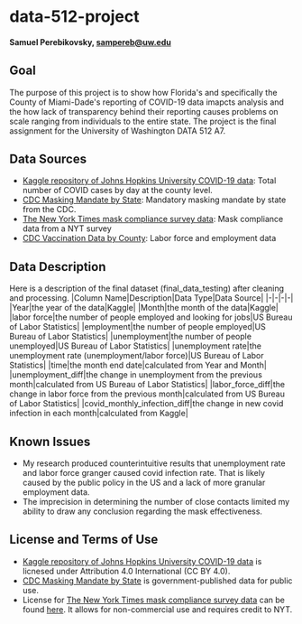 # data-512-project
#### Samuel Perebikovsky, sampereb@uw.edu

## Goal
The purpose of this project is to show how Florida's and specifically the County of Miami-Dade's reporting of COVID-19 data imapcts analysis and the how lack of transparency behind their reporting causes problems on scale ranging from individuals to the entire state. The project is the final assignment for the University of Washington DATA 512 A7. 


## Data Sources
- [Kaggle repository of Johns Hopkins University COVID-19 data](https://www.kaggle.com/antgoldbloom/covid19-data-from-john-hopkins-university?select=RAW_us_confirmed_cases.csv): Total number of COVID cases by day at the county level.
- [CDC Masking Mandate by State](https://data.cdc.gov/Policy-Surveillance/U-S-State-and-Territorial-Public-Mask-Mandates-Fro/62d6-pm5i): Mandatory masking mandate by state from the CDC.
- [The New York Times mask compliance survey data](https://github.com/nytimes/covid-19-data/tree/master/mask-use): Mask compliance data from a NYT survey
- [CDC Vaccination Data by County](https://data.cdc.gov/Vaccinations/COVID-19-Vaccinations-in-the-United-States-County/8xkx-amqh/data): Labor force and employment data


## Data Description


Here is a description of the final dataset (final_data_testing) after cleaning and processing.
|Column Name|Description|Data Type|Data Source|
|-|-|-|-|
|Year|the year of the data|Kaggle|
|Month|the month of the data|Kaggle|
|labor force|the number of people employed and looking for jobs|US Bureau of Labor Statistics|
|employment|the number of people employed|US Bureau of Labor Statistics|
|unemployment|the number of people unemployed|US Bureau of Labor Statistics|
|unemployment rate|the unemployment rate (unemployment/labor force)|US Bureau of Labor Statistics|
|time|the month end date|calculated from Year and Month|
|unemployment_diff|the change in unemployment from the previous month|calculated from US Bureau of Labor Statistics|
|labor_force_diff|the change in labor force from the previous month|calculated from US Bureau of Labor Statistics|
|covid_monthly_infection_diff|the change in new covid infection in each month|calculated from Kaggle|


## Known Issues
- My research produced counterintuitive results that unemployment rate and labor force granger caused covid infection rate. That is likely caused by the public policy in the US and a lack of more granular employment data.
- The imprecision in determining the number of close contacts limited my ability to draw any conclusion regarding the mask effectiveness.




## License and Terms of Use
- [Kaggle repository of Johns Hopkins University COVID-19 data](https://www.kaggle.com/antgoldbloom/covid19-data-from-john-hopkins-university?select=RAW_us_confirmed_cases.csv) is licnesed under Attribution 4.0 International (CC BY 4.0).
- [CDC Masking Mandate by State](https://data.cdc.gov/Policy-Surveillance/U-S-State-and-Territorial-Public-Mask-Mandates-Fro/62d6-pm5i) is government-published data for public use.
- License for [The New York Times mask compliance survey data](https://github.com/nytimes/covid-19-data/tree/master/mask-use) can be found [here](https://github.com/nytimes/covid-19-data/blob/master/LICENSE). It allows for non-commercial use and requires credit to NYT. 
